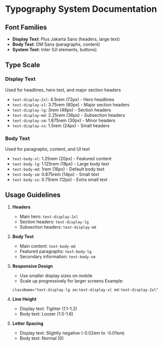 # Typography System Documentation

## Font Families
- **Display Text**: Plus Jakarta Sans (headers, large text)
- **Body Text**: DM Sans (paragraphs, content)
- **System Text**: Inter (UI elements, buttons)

## Type Scale

### Display Text
Used for headlines, hero text, and major section headers
- `text-display-2xl`: 4.5rem (72px) - Hero headlines
- `text-display-xl`: 3.75rem (60px) - Major section headers
- `text-display-lg`: 3rem (48px) - Section headers
- `text-display-md`: 2.25rem (36px) - Subsection headers
- `text-display-sm`: 1.875rem (30px) - Minor headers
- `text-display-xs`: 1.5rem (24px) - Small headers

### Body Text
Used for paragraphs, content, and UI text
- `text-body-xl`: 1.25rem (20px) - Featured content
- `text-body-lg`: 1.125rem (18px) - Large body text
- `text-body-md`: 1rem (16px) - Default body text
- `text-body-sm`: 0.875rem (14px) - Small text
- `text-body-xs`: 0.75rem (12px) - Extra small text

## Usage Guidelines

1. **Headers**
   - Main hero: `text-display-2xl`
   - Section headers: `text-display-lg`
   - Subsection headers: `text-display-md`

2. **Body Text**
   - Main content: `text-body-md`
   - Featured paragraphs: `text-body-lg`
   - Secondary information: `text-body-sm`

3. **Responsive Design**
   - Use smaller display sizes on mobile
   - Scale up progressively for larger screens
   Example:
   ```tsx
   className="text-display-lg sm:text-display-xl md:text-display-2xl"
   ```

4. **Line Height**
   - Display text: Tighter (1.1-1.2)
   - Body text: Looser (1.5-1.6)

5. **Letter Spacing**
   - Display text: Slightly negative (-0.02em to -0.01em)
   - Body text: Normal (0)